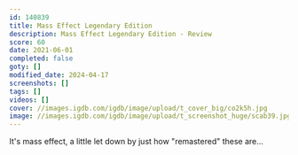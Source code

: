 ```yaml
---
id: 140839
title: Mass Effect Legendary Edition
description: Mass Effect Legendary Edition - Review
score: 60
date: 2021-06-01
completed: false
goty: []
modified_date: 2024-04-17
screenshots: []
tags: []
videos: []
cover: //images.igdb.com/igdb/image/upload/t_cover_big/co2k5h.jpg
image: //images.igdb.com/igdb/image/upload/t_screenshot_huge/scab39.jpg
---
```

It's mass effect, a little let down by just how "remastered" these are...